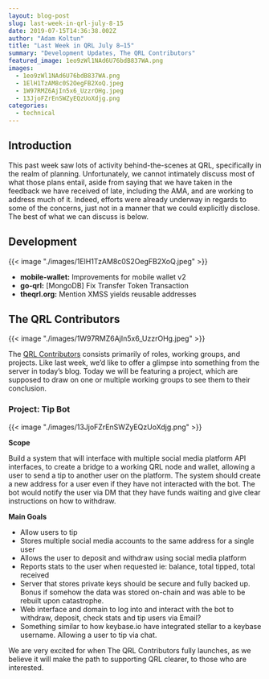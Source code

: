 ```yaml
---
layout: blog-post
slug: last-week-in-qrl-july-8-15
date: 2019-07-15T14:36:38.002Z
author: "Adam Koltun"
title: "Last Week in QRL July 8–15"
summary: "Development Updates, The QRL Contributors"
featured_image: 1eo9zWl1NAd6U76bdB837WA.png
images:
  - 1eo9zWl1NAd6U76bdB837WA.png
  - 1ElH1TzAM8c0S2OegFB2XoQ.jpeg
  - 1W97RMZ6AjIn5x6_UzzrOHg.jpeg
  - 13JjoFZrEnSWZyEQzUoXdjg.png
categories:
  - technical 
---
```


## Introduction

This past week saw lots of activity behind-the-scenes at QRL, specifically in the realm of planning. Unfortunately, we cannot intimately discuss most of what those plans entail, aside from saying that we have taken in the feedback we have received of late, including the AMA, and are working to address much of it. Indeed, efforts were already underway in regards to some of the concerns, just not in a manner that we could explicitly disclose. The best of what we can discuss is below.

## Development

{{< image "./images/1ElH1TzAM8c0S2OegFB2XoQ.jpeg" >}}

* **mobile-wallet:** Improvements for mobile wallet v2
* **go-qrl:** [MongoDB] Fix Transfer Token Transaction
* **theqrl.org:** Mention XMSS yields reusable addresses

## The QRL Contributors

{{< image "./images/1W97RMZ6AjIn5x6_UzzrOHg.jpeg" >}}

The [QRL Contributors](/blog/the-qrl-contributors) consists primarily of roles, working groups, and projects. Like last week, we’d like to offer a glimpse into something from the server in today’s blog. Today we will be featuring a project, which are supposed to draw on one or multiple working groups to see them to their conclusion.

### Project: Tip Bot

{{< image "./images/13JjoFZrEnSWZyEQzUoXdjg.png" >}}

**Scope**

Build a system that will interface with multiple social media platform API interfaces, to create a bridge to a working QRL node and wallet, allowing a user to send a tip to another user on the platform. The system should create a new address for a user even if they have not interacted with the bot. The bot would notify the user via DM that they have funds waiting and give clear instructions on how to withdraw.

**Main Goals**

* Allow users to tip
* Stores multiple social media accounts to the same address for a single user
* Allows the user to deposit and withdraw using social media platform
* Reports stats to the user when requested ie: balance, total tipped, total received
* Server that stores private keys should be secure and fully backed up. Bonus if somehow the data was stored on-chain and was able to be rebuilt upon catastrophe.
* Web interface and domain to log into and interact with the bot to withdraw, deposit, check stats and tip users via Email?
* Something similar to how keybase.io have integrated stellar to a keybase username. Allowing a user to tip via chat.

We are very excited for when The QRL Contributors fully launches, as we believe it will make the path to supporting QRL clearer, to those who are interested.